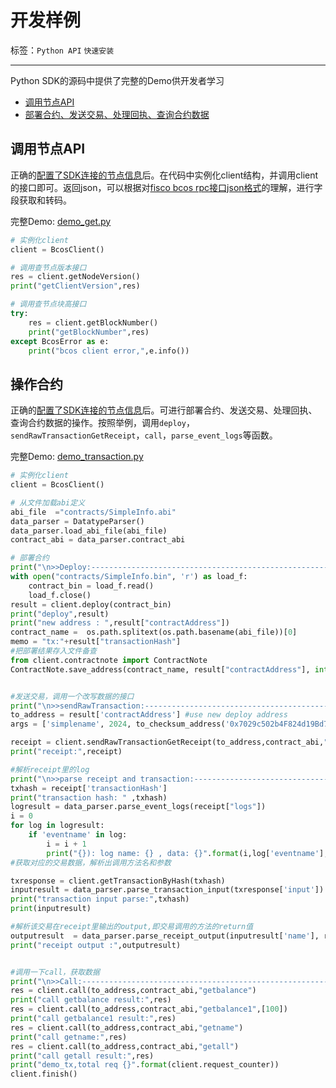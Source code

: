 # 开发样例

标签：``Python API`` ``快速安装``

----

Python SDK的源码中提供了完整的Demo供开发者学习

* [调用节点API](https://github.com/FISCO-BCOS/python-sdk/blob/master/demo_get.py)
* [部署合约、发送交易、处理回执、查询合约数据](https://github.com/FISCO-BCOS/python-sdk/blob/master/demo_transaction.py)

## 调用节点API

正确的[配置了SDK连接的节点信息](./configuration.md)后。在代码中实例化client结构，并调用client的接口即可。返回json，可以根据对[fisco bcos rpc接口json格式](../../api.md)的理解，进行字段获取和转码。

完整Demo: [demo_get.py](https://github.com/FISCO-BCOS/python-sdk/blob/master/demo_get.py)

``` python
# 实例化client
client = BcosClient()

# 调用查节点版本接口
res = client.getNodeVersion()
print("getClientVersion",res)

# 调用查节点块高接口
try:
    res = client.getBlockNumber()
    print("getBlockNumber",res)
except BcosError as e:
    print("bcos client error,",e.info())
```

## 操作合约

正确的[配置了SDK连接的节点信息](./configuration.md)后。可进行部署合约、发送交易、处理回执、查询合约数据的操作。按照举例，调用`deploy`，`sendRawTransactionGetReceipt`，`call`，`parse_event_logs`等函数。

完整Demo: [demo_transaction.py](https://github.com/FISCO-BCOS/python-sdk/blob/master/demo_transaction.py)

``` python
# 实例化client
client = BcosClient()

# 从文件加载abi定义
abi_file  ="contracts/SimpleInfo.abi"
data_parser = DatatypeParser()
data_parser.load_abi_file(abi_file)
contract_abi = data_parser.contract_abi

# 部署合约
print("\n>>Deploy:---------------------------------------------------------------------")
with open("contracts/SimpleInfo.bin", 'r') as load_f:
    contract_bin = load_f.read()
    load_f.close()
result = client.deploy(contract_bin)
print("deploy",result)
print("new address : ",result["contractAddress"])
contract_name =  os.path.splitext(os.path.basename(abi_file))[0]
memo = "tx:"+result["transactionHash"]
#把部署结果存入文件备查
from client.contractnote import ContractNote
ContractNote.save_address(contract_name, result["contractAddress"], int(result["blockNumber"], 16), memo)


#发送交易，调用一个改写数据的接口
print("\n>>sendRawTransaction:----------------------------------------------------------")
to_address = result['contractAddress'] #use new deploy address
args = ['simplename', 2024, to_checksum_address('0x7029c502b4F824d19Bd7921E9cb74Ef92392FB1c')]

receipt = client.sendRawTransactionGetReceipt(to_address,contract_abi,"set",args)
print("receipt:",receipt)

#解析receipt里的log
print("\n>>parse receipt and transaction:----------------------------------------------------------")
txhash = receipt['transactionHash']
print("transaction hash: " ,txhash)
logresult = data_parser.parse_event_logs(receipt["logs"])
i = 0
for log in logresult:
    if 'eventname' in log:
        i = i + 1
        print("{}): log name: {} , data: {}".format(i,log['eventname'],log['eventdata']))
#获取对应的交易数据，解析出调用方法名和参数

txresponse = client.getTransactionByHash(txhash)
inputresult = data_parser.parse_transaction_input(txresponse['input'])
print("transaction input parse:",txhash)
print(inputresult)

#解析该交易在receipt里输出的output,即交易调用的方法的return值
outputresult  = data_parser.parse_receipt_output(inputresult['name'], receipt['output'])
print("receipt output :",outputresult)


#调用一下call，获取数据
print("\n>>Call:------------------------------------------------------------------------")
res = client.call(to_address,contract_abi,"getbalance")
print("call getbalance result:",res)
res = client.call(to_address,contract_abi,"getbalance1",[100])
print("call getbalance1 result:",res)
res = client.call(to_address,contract_abi,"getname")
print("call getname:",res)
res = client.call(to_address,contract_abi,"getall")
print("call getall result:",res)
print("demo_tx,total req {}".format(client.request_counter))
client.finish()
```



